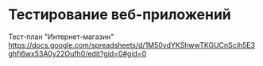 # Тестирование веб-приложений

Тест-план "Интернет-магазин"
https://docs.google.com/spreadsheets/d/1M50vdYKShwwTKGUCnScih5E3ghfi6wx53A0y22Oufh0/edit?gid=0#gid=0

